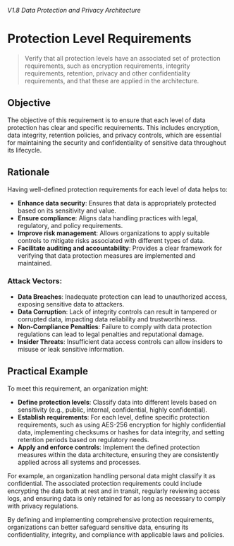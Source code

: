 *V1.8 Data Protection and Privacy Architecture*

# Protection Level Requirements

> Verify that all protection levels have an associated set of protection requirements, such as encryption requirements, integrity requirements, retention, privacy and other confidentiality requirements, and that these are applied in the architecture.

## Objective
The objective of this requirement is to ensure that each level of data protection has clear and specific requirements. This includes encryption, data integrity, retention policies, and privacy controls, which are essential for maintaining the security and confidentiality of sensitive data throughout its lifecycle.

## Rationale
Having well-defined protection requirements for each level of data helps to:
- **Enhance data security**: Ensures that data is appropriately protected based on its sensitivity and value.
- **Ensure compliance**: Aligns data handling practices with legal, regulatory, and policy requirements.
- **Improve risk management**: Allows organizations to apply suitable controls to mitigate risks associated with different types of data.
- **Facilitate auditing and accountability**: Provides a clear framework for verifying that data protection measures are implemented and maintained.

### Attack Vectors:
- **Data Breaches**: Inadequate protection can lead to unauthorized access, exposing sensitive data to attackers.
- **Data Corruption**: Lack of integrity controls can result in tampered or corrupted data, impacting data reliability and trustworthiness.
- **Non-Compliance Penalties**: Failure to comply with data protection regulations can lead to legal penalties and reputational damage.
- **Insider Threats**: Insufficient data access controls can allow insiders to misuse or leak sensitive information.

## Practical Example
To meet this requirement, an organization might:
- **Define protection levels**: Classify data into different levels based on sensitivity (e.g., public, internal, confidential, highly confidential).
- **Establish requirements**: For each level, define specific protection requirements, such as using AES-256 encryption for highly confidential data, implementing checksums or hashes for data integrity, and setting retention periods based on regulatory needs.
- **Apply and enforce controls**: Implement the defined protection measures within the data architecture, ensuring they are consistently applied across all systems and processes.

For example, an organization handling personal data might classify it as confidential. The associated protection requirements could include encrypting the data both at rest and in transit, regularly reviewing access logs, and ensuring data is only retained for as long as necessary to comply with privacy regulations.

By defining and implementing comprehensive protection requirements, organizations can better safeguard sensitive data, ensuring its confidentiality, integrity, and compliance with applicable laws and policies.
